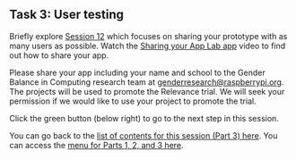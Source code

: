## Task 3: User testing
Briefly explore [Session 12](http://ncce.io/AbMR3v) which focuses on sharing your prototype with as many users as possible. Watch the [Sharing your App Lab app](https://www.youtube.com/watch?v=EWWXjOI8MNE) video to find out how to share your app.

Please share your app including your name and school to the Gender Balance in Computing research team at [genderresearch@raspberrypi.org](mailto:genderresearch@raspberrypi.org). The projects will be used to promote the Relevance trial. We will seek your permission if we would like to use your project to promote the trial.

Click the green button (below right) to go to the next step in this session.

You can go back to the [list of contents for this session (Part 3) here](https://projects.raspberrypi.org/en/projects/Year8-RelevanceTraining-Part3-GBICi4).
You can access the [menu for Parts 1, 2, and 3 here](https://projects.raspberrypi.org/en/pathways/year8-relevancetraining-gbici4).
